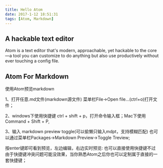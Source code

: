 ```yaml
---
title: Hello Atom
date: 2017-1-12 18:51:31
tags: [Atom, Markdown]
---
```


## A hackable text editor
Atom is a text editor that's modern, approachable, yet hackable to the core—a tool you can customize to do anything but also use productively without ever touching a config file.

## Atom For Markdown
使用Atom预览markdown

1、打开任意.md文件(markdown源文件)
菜单栏File->Open file...(ctrl+o)打开文件；

2、windows下使用快捷键 ctrl + shift + p，打开命令输入框；Mac下使用 Command + Shift + P,

3、输入 markdown preview toggle(可以偷懒只输入mdpt，支持模糊匹配)
也可以通过菜单栏Packages->Markdown Preview->Toggle Treview;

按enter键即可看到预览，左边编辑，右边实时预览:
也可以直接使用快捷键不过由于快捷键冲突问题可能没效果，当你熟悉Atom之后你也可以定制属于直接的一套快捷键；
